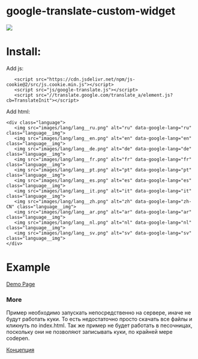 # google-translate-custom-widget

![](https://hsto.org/webt/_p/l6/1j/_pl61jqw1ia7w2r7at13fdzwqre.gif) 

# Install:
 Add js:
 ```
    <script src="https://cdn.jsdelivr.net/npm/js-cookie@2/src/js.cookie.min.js"></script>
    <script src="js/google-translate.js"></script>
    <script src="//translate.google.com/translate_a/element.js?cb=TranslateInit"></script>
 ```
 
 Add html:
 ```
 <div class="language">
    <img src="images/lang/lang__ru.png" alt="ru" data-google-lang="ru" class="language__img">
    <img src="images/lang/lang__en.png" alt="en" data-google-lang="en" class="language__img">
    <img src="images/lang/lang__de.png" alt="de" data-google-lang="de" class="language__img">
    <img src="images/lang/lang__fr.png" alt="fr" data-google-lang="fr" class="language__img">
    <img src="images/lang/lang__pt.png" alt="pt" data-google-lang="pt" class="language__img">
    <img src="images/lang/lang__es.png" alt="es" data-google-lang="es" class="language__img">
    <img src="images/lang/lang__it.png" alt="it" data-google-lang="it" class="language__img">
    <img src="images/lang/lang__zh.png" alt="zh" data-google-lang="zh-CN" class="language__img">
    <img src="images/lang/lang__ar.png" alt="ar" data-google-lang="ar" class="language__img">
    <img src="images/lang/lang__nl.png" alt="nl" data-google-lang="nl" class="language__img">
    <img src="images/lang/lang__sv.png" alt="sv" data-google-lang="sv" class="language__img">
</div>
 ```
# Example

[Demo Page](http://demo.l2banners.ru/google-translate-custom-widget)

### More

Пример необходимо запускать непосредственно на сервере, иначе не будут работать куки. То есть недостаточно просто скачать все файлы и кликнуть по index.html. Так же пример не будет работать в песочницах, поскольку они не позволяют записывать куки, по крайней мере codepen.

[Концепция](https://get-web.site/blog/29-kastomnyj-vidzhet-googletranslate-dlja-sajta.html)

